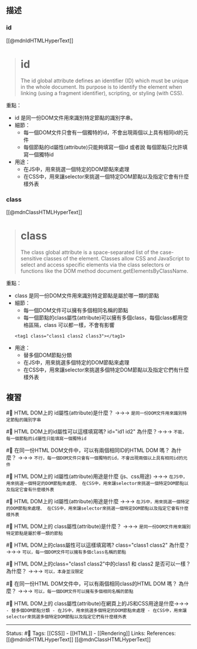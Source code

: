 ## 描述


### id

[[@mdnIdHTMLHyperText]]
> # id
> The id global attribute defines an identifier (ID) which must be unique in the whole document. Its purpose is to identify the element when linking (using a fragment identifier), scripting, or styling (with CSS).

重點：
- id 是同一份DOM文件用來識別特定節點的識別字串。
- 細節：
	- 每一個DOM文件只會有一個獨特的id，不會出現兩個以上具有相同id的元件
	- 每個節點的id屬性(attribute)只能夠填寫一個id 或者說 每個節點只允許填寫一個獨特id
- 用途：
	- 在JS中，用來挑選一個特定的DOM節點來處理
	- 在CSS中，用來讓selector來挑選一個特定DOM節點以及指定它會有什麼樣外表

### class

[[@mdnClassHTMLHyperText]]
> # class
> The class global attribute is a space-separated list of the case-sensitive classes of the element. Classes allow CSS and JavaScript to select and access specific elements via the class selectors or functions like the DOM method document.getElementsByClassName.

重點：
- class 是同一份DOM文件用來識別特定節點是屬於哪一類的節點
- 細節：
	- 每一個DOM文件可以擁有多個相同名稱的節點
	- 每一個節點的class屬性(attribute)可以擁有多個class，每個class都用空格區隔，class 可以都一樣，不會有影響
	```
	<tag1 class="class1 class2 class3"></tag1>
	```
- 用途：
	- 替多個DOM節點分類
	- 在JS中，用來挑選多個特定的DOM節點來處理
	- 在CSS中，用來讓selector來挑選多個特定DOM節點以及指定它們有什麼樣外表

## 複習

#🧠 HTML DOM上的 id屬性(attribute)是什麼？ ->->-> `是同一份DOM文件用來識別特定節點的識別字串`
<!--SR:!2023-05-26,165,250-->

#🧠 HTML DOM上的id屬性可以這樣填寫嗎? id="id1 id2" 為什麼？->->-> `不能，每一個節點的id屬性只能填寫一個獨特id`
<!--SR:!2023-12-17,291,250-->

#🧠 在同一份HTML DOM文件中，可以有兩個相同ID的HTML DOM 嗎？ 為什麼？ ->->-> `不行，每一個DOM文件只會有一個獨特的id，不會出現兩個以上具有相同id的元件`
<!--SR:!2023-05-12,157,250-->

#🧠 HTML DOM上的 id屬性(attribute)用途是什麼 (js、css用途) ->->-> `在JS中，用來挑選一個特定的DOM節點來處理、 在CSS中，用來讓selector來挑選一個特定DOM節點以及指定它會有什麼樣外表`
<!--SR:!2023-06-15,161,250-->

#🧠 HTML DOM上的 id屬性(attribute)用途是什麼 ->->-> `在JS中，用來挑選一個特定的DOM節點來處理、 在CSS中，用來讓selector來挑選一個特定DOM節點以及指定它會有什麼樣外表`
<!--SR:!2023-05-13,139,250-->



#🧠 HTML DOM上的 class屬性(attribute)是什麼？ ->->-> `是同一份DOM文件用來識別特定節點是屬於哪一類的節點`
<!--SR:!2023-10-08,241,250-->

#🧠 HTML DOM上的class屬性可以這樣填寫嗎? class="class1 class2" 為什麼？ ->->-> `可以，每一個DOM文件可以擁有多個class名稱的節點`
<!--SR:!2023-04-29,148,250-->

#🧠 HTML DOM上的class="class1 class2"中的class1 和 class2 是否可以一樣？為什麼？ ->->-> `可以，本身並沒限定`
<!--SR:!2023-04-16,139,250-->

#🧠 在同一份HTML DOM文件中，可以有兩個相同class的HTML DOM 嗎？ 為什麼？ ->->-> `可以，每一個DOM文件可以擁有多個相同名稱的節點`
<!--SR:!2023-07-06,194,250-->

#🧠 HTML DOM上的 class屬性(attribute)在網頁上的JS和CSS用途是什麼->->-> `	- 替多個DOM節點分類 - 在JS中，用來挑選多個特定的DOM節點來處理 - 在CSS中，用來讓selector來挑選多個特定DOM節點以及指定它們有什麼樣外表`
<!--SR:!2023-06-12,65,230-->


---
Status: #🌱 
Tags:
[[CSS]] - [[HTML]] - [[Rendering]]
Links:
References:
[[@mdnIdHTMLHyperText]]
[[@mdnClassHTMLHyperText]]